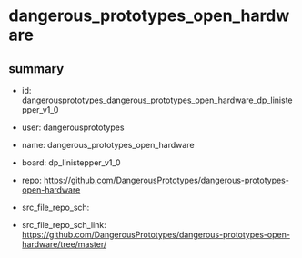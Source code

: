 # dangerous_prototypes_open_hardware
 
## summary 
* id: dangerousprototypes_dangerous_prototypes_open_hardware_dp_linistepper_v1_0
* user: dangerousprototypes
* name: dangerous_prototypes_open_hardware
* board: dp_linistepper_v1_0
* repo: https://github.com/DangerousPrototypes/dangerous-prototypes-open-hardware



* src_file_repo_sch: 
* src_file_repo_sch_link: https://github.com/DangerousPrototypes/dangerous-prototypes-open-hardware/tree/master/






